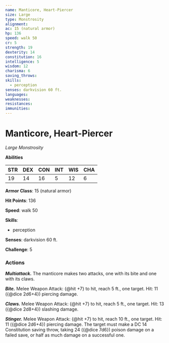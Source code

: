 ```yaml
---
name: Manticore, Heart-Piercer
size: Large
type: Monstrosity
alignment: 
ac: 15 (natural armor)
hp: 136
speed: walk 50
cr: 5
strength: 19
dexterity: 14
constitution: 16
intelligence: 5
wisdom: 12
charisma: 6
saving_throws:
skills:
  - perception
senses: darkvision 60 ft.
languages:
weaknesses:
resistances:
immunities:
---
```


# Manticore, Heart-Piercer

*Large Monstrosity*

**Abilities**

| STR | DEX | CON | INT | WIS | CHA |
| --- | --- | --- | --- | --- | --- |
| 19 | 14 | 16 | 5 | 12 | 6 |

**Armor Class**: 15 (natural armor)

**Hit Points**: 136

**Speed**: walk 50

**Skills**:
  - perception

**Senses**: darkvision 60 ft.

**Challenge**: 5

### Actions
***Multiattack.*** The manticore makes two attacks, one with its bite and one with its claws.

***Bite.*** Melee Weapon Attack: {@hit +7} to hit, reach 5 ft., one target. Hit: 11 ({@dice 2d6+4}) piercing damage.

***Claws.*** Melee Weapon Attack: {@hit +7} to hit, reach 5 ft., one target. Hit: 13 ({@dice 2d8+4}) slashing damage.

***Stinger.*** Melee Weapon Attack: {@hit +7} to hit, reach 10 ft., one target. Hit: 11 ({@dice 2d6+4}) piercing damage. The target must make a DC 14 Constitution saving throw, taking 24 ({@dice 7d6}) poison damage on a failed save, or half as much damage on a successful one.

